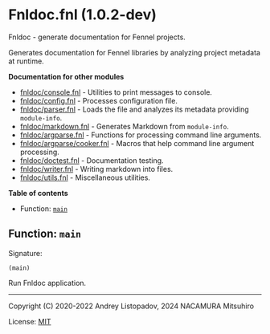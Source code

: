 # Fnldoc.fnl (1.0.2-dev)

Fnldoc - generate documentation for Fennel projects.

Generates documentation for Fennel libraries by analyzing project
metadata at runtime.

**Documentation for other modules**

- [fnldoc/console.fnl](./fnldoc/console.md) - Utilities to print messages to console.
- [fnldoc/config.fnl](./fnldoc/config.md) - Processes configuration file.
- [fnldoc/parser.fnl](./fnldoc/parser.md) - Loads the file and analyzes its metadata providing `module-info`.
- [fnldoc/markdown.fnl](./fnldoc/markdown.md) - Generates Markdown from `module-info`.
- [fnldoc/argparse.fnl](./fnldoc/argparse.md) - Functions for processing command line arguments.
- [fnldoc/argparse/cooker.fnl](./fnldoc/argparse/cooker.md) - Macros that help command line argument processing.
- [fnldoc/doctest.fnl](./fnldoc/doctest.md) - Documentation testing.
- [fnldoc/writer.fnl](./fnldoc/writer.md) - Writing markdown into files.
- [fnldoc/utils.fnl](./fnldoc/utils.md) - Miscellaneous utilities.

**Table of contents**

- Function: [`main`](#function-main)

## Function: `main`

Signature:

```
(main)
```

Run Fnldoc application.

---

Copyright (C) 2020-2022 Andrey Listopadov, 2024 NACAMURA Mitsuhiro

License: [MIT](https://git.sr.ht/~m15a/fnldoc/tree/main/item/LICENSE)

<!-- Generated with Fnldoc 1.0.2-dev
     https://sr.ht/~m15a/fnldoc/ -->
